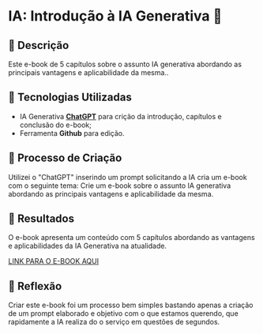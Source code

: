 # IA: Introdução à IA Generativa 🌌

## 📒 Descrição
Este e-book de 5 capítulos sobre o assunto IA generativa abordando as principais vantagens e aplicabilidade da mesma..

## 🤖 Tecnologias Utilizadas
- IA Generativa **[ChatGPT](https://chat.openai.com)** para crição da introdução, capítulos e conclusão do e-book;
- Ferramenta **Github** para edição.

## 🧐 Processo de Criação
Utilizei o "ChatGPT" inserindo um prompt solicitando a IA cria um e-book com o seguinte tema: Crie um e-book sobre o assunto IA generativa abordando as principais vantagens e aplicabilidade da mesma.

## 🚀 Resultados
O e-book apresenta um conteúdo com 5 capítulos abordando as vantagens e aplicabilidades da IA Generativa na atualidade.

[LINK PARA O E-BOOK AQUI](https://github.com/thalesbezerra/lab-natty-or-not/blob/main/Introdu%C3%A7%C3%A3o%20%C3%A0%20IA%20Generativa)

## 💭 Reflexão
Criar este e-book foi um processo bem simples bastando apenas a criação de um prompt elaborado e objetivo com o que estamos querendo, que rapidamente a IA realiza do o serviço em questões de segundos.
